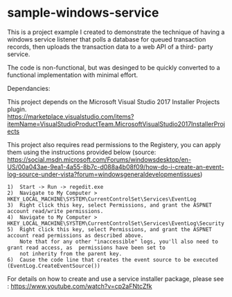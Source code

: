# sample-windows-service

This is a project example I created to demonstrate the technique of having a windows service listener that 
polls a database for queued transaction records, then uploads the transaction data to a web API of a third-
party service.

The code is non-functional, but was desinged to be quickly converted to a functional implementation with
minimal effort.

Dependancies:

This project depends on the Microsoft Visual Studio 2017 Installer Projects plugin.  
https://marketplace.visualstudio.com/items?itemName=VisualStudioProductTeam.MicrosoftVisualStudio2017InstallerProjects

This project also requires read permissions to the Registery, you can apply them using the instructions
provided below 
(source: https://social.msdn.microsoft.com/Forums/windowsdesktop/en-US/00a043ae-9ea1-4a55-8b7c-d088a4b08f09/how-do-i-create-an-event-log-source-under-vista?forum=windowsgeneraldevelopmentissues)

	1)	Start -> Run -> regedit.exe
	2)	Navigate to My Computer > HKEY_LOCAL_MACHINE\SYSTEM\CurrentControlSet\Services\EventLog
	3)	Right click this key, select Permissions, and grant the ASPNET account read/write permissions.
	4)	Navigate to My Computer > HKEY_LOCAL_MACHINE\SYSTEM\CurrentControlSet\Services\EventLog\Security
	5)	Right click this key, select Permissions, and grant the ASPNET account read permissions as described above. 
		Note that for any other "inaccessible" logs, you'll also need to grant read access, as  permissions have been set to 
		not inherity from the parent key.
	6)	Cause the code line that creates the event source to be executed (EventLog.CreateEventSource())

For details on how to create and use a service installer package, please see :
https://www.youtube.com/watch?v=cp2aFNtcZfk

